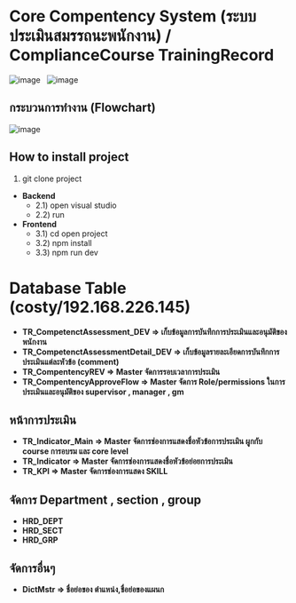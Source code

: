 # Core Compentency System (ระบบประเมินสมรรถนะพนักงาน) / ComplianceCourse TrainingRecord

![image](https://github.com/user-attachments/assets/60cf7f49-ab33-4e80-961f-1e34f011a66d) &nbsp; ![image](https://github.com/user-attachments/assets/5cdda449-645c-4b8c-b433-c1c0df4d93f3)



## กระบวนการทำงาน (Flowchart)
![image](https://github.com/user-attachments/assets/5b86e676-2413-4bd3-a467-d5af58b86ee7)



## How to install project
1) git clone project
- **Backend**
  - 2.1) open visual studio
  - 2.2) run
- **Frontend**
  - 3.1) cd open project
  - 3.2) npm install
  - 3.3) npm run dev


# Database Table (costy/192.168.226.145)
- **TR_CompetenctAssessment_DEV => เก็บข้อมูลการบันทึกการประเมินและอนุมัติของพนักงาน**
- **TR_CompetenctAssessmentDetail_DEV => เก็บข้อมูลรายละเอียดการบันทึกการประเมินแต่ละหัวข้อ (comment)**
- **TR_CompentencyREV => Master จัดการรอบเวลาการประเมิน**  <br/>
- **TR_CompentencyApproveFlow => Master จัดการ Role/permissions ในการประเมินและอนุมัติของ  supervisor , manager , gm**

## หน้าการประเมิน
- **TR_Indicator_Main => Master จัดการช่องการแสดงชื่อหัวข้อการประเมิน ผูกกับ course การอบรม และ core level**
- **TR_Indicator => Master จัดการช่องการแสดงชื่อหัวข้อย่อยการประเมิน**
- **TR_KPI => Master จัดการช่องการแสดง SKILL** 

## จัดการ Department , section , group
- **HRD_DEPT**
- **HRD_SECT**
- **HRD_GRP** 

## จัดการอื่นๆ
- **DictMstr => ชื่อย่อของ ตำแหน่ง,ชื่อย่อของแผนก**



